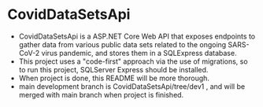 # CovidDataSetsApi

- CovidDataSetsApi is a ASP.NET Core Web API that exposes endpoints to gather data from various public data sets related to the ongoing SARS-CoV-2 virus pandemic,
and stores them in a SQLExpress database. 
- This project uses a "code-first" approach via the use of migrations, so to run this project, SQLServer Express should be installed.
- When project is done, this README will be more thorough.
- main development branch is CovidDataSetsApi/tree/dev1 , and will be merged with main branch when project is finished.
